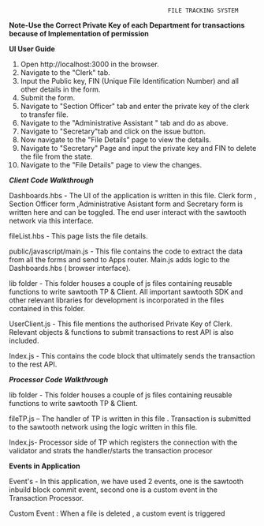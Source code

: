 
                                                 FILE TRACKING SYSTEM

**Note-Use the Correct Private Key of each Department for transactions because of Implementation of permission** 

**UI  User Guide**
1. Open http://localhost:3000 in the browser.
2. Navigate to the "Clerk" tab.
3. Input the Public key, FIN (Unique File Identification Number) and all other details in the form.
4. Submit the form.
5. Navigate to "Section Officer" tab and enter the private key of the clerk to transfer file.
7. Navigate to the "Administrative Assistant " tab and do as above.
8. Navigate to "Secretary"tab and click on the issue button. 
9. Now navigate to the "File Details" page  to view the  details.
10. Navigate to "Secretary" Page and input the private key and FIN to delete the file from the state.
11. Navigate to the "File Details" page to view the changes.


 

***Client Code Walkthrough***

Dashboards.hbs - The UI of the application is written in this file. 
Clerk form , Section Officer  form ,Administrative Asistant  form and Secretary form is written here and can be toggled. 
The end user interact with the sawtooth network via this interface.

fileList.hbs - This page lists the file details.

public/javascript/main.js - This file contains the code to extract the data from all the forms
and send to Apps router. Main.js adds logic to the Dashboards.hbs ( browser interface).

lib folder  - This folder houses a couple of js files containing reusable functions to write sawtooth
TP & Client. All important sawtooth SDK and other relevant libraries for development is
incorporated in the files contained in this folder.

UserClient.js - This file mentions the authorised Private Key of Clerk. Relevant objects & functions to submit transactions to rest API is also included.

Index.js - This contains the code block that ultimately sends the transaction to the rest API.

***Processor Code Walkthrough***

lib folder - This folder houses a couple of js files containing reusable functions to write sawtooth
TP & Client.

fileTP.js – The   handler of TP is written in this file . Transaction is submitted to the sawtooth network using the logic written in this file.

Index.js- Processor side of TP which registers the connection with the validator and strats the handler/starts the transaction procesor


**Events in Application**

Event's - In this application, we have used 2 events, one is the sawtooth inbuild block commit event, second one is a custom event in the Transaction Processor.

Custom Event : 
When a file is deleted , a custom event is triggered

